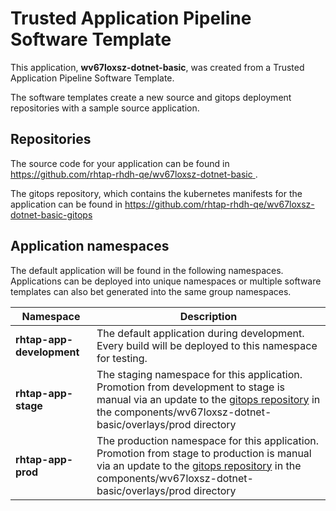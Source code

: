 # Trusted Application Pipeline Software Template

This application, **wv67loxsz-dotnet-basic**, was created from a Trusted Application Pipeline Software Template.

The software templates create a new source and gitops deployment repositories with a sample source application. 

## Repositories

The source code for your application can be found in [https://github.com/rhtap-rhdh-qe/wv67loxsz-dotnet-basic ](https://github.com/rhtap-rhdh-qe/wv67loxsz-dotnet-basic ).
 
The gitops repository, which contains the kubernetes manifests for the application can be found in 
[https://github.com/rhtap-rhdh-qe/wv67loxsz-dotnet-basic-gitops ](https://github.com/rhtap-rhdh-qe/wv67loxsz-dotnet-basic-gitops ) 

## Application namespaces 

The default application will be found in the following namespaces. Applications can be deployed into unique namespaces or multiple software templates can also bet generated into the same group namespaces.  

|  Namespace   |  Description   |  
| -------- | -------- |   
| **rhtap-app-development** | The default application during development. Every build will be deployed to this namespace for testing. | 
| **rhtap-app-stage** | The staging namespace for this application. Promotion from development to stage is manual via an update to the [gitops repository](https://github.com/rhtap-rhdh-qe/wv67loxsz-dotnet-basic-gitops ) in the components/wv67loxsz-dotnet-basic/overlays/prod directory |  
| **rhtap-app-prod** | The production namespace for this application. Promotion from stage to production is manual via an update to the [gitops repository](https://github.com/rhtap-rhdh-qe/wv67loxsz-dotnet-basic-gitops ) in the components/wv67loxsz-dotnet-basic/overlays/prod directory | 